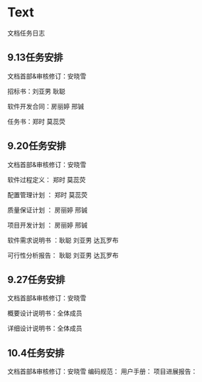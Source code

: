 # Text
文档任务日志
## 9.13任务安排
文档首部&审核修订：安晓雪

招标书：刘亚男 耿聪

软件开发合同：房丽婷 邢铖

任务书：郑时 莫蕊荧

## 9.20任务安排
文档首部&审核修订：安晓雪

软件过程定义： 郑时  莫蕊荧

配置管理计划 ： 郑时  莫蕊荧

质量保证计划 ： 房丽婷 邢铖  

项目开发计划 ：  房丽婷 邢铖

软件需求说明书 ：耿聪  刘亚男 达瓦罗布

可行性分析报告： 耿聪  刘亚男  达瓦罗布

## 9.27任务安排
文档首部&审核修订：安晓雪

概要设计说明书：全体成员

详细设计说明书：全体成员

## 10.4任务安排
文档首部&审核修订：安晓雪
编码规范：
用户手册：
项目进展报告：



